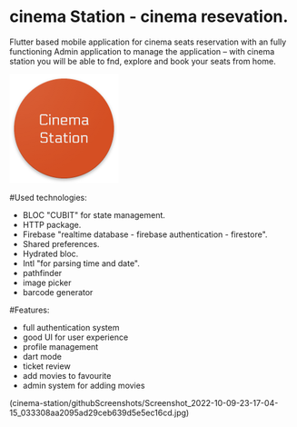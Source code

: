 # cinema Station - cinema resevation.

Flutter based mobile application for cinema seats reservation with an fully functioning
Admin application to manage the application – with cinema station you will be able to fnd, explore
and book your seats from home. 

![GitHub Logo](assets/images/appicon/cinema_launcher.png)


#Used technologies:

- BLOC "CUBIT" for state management.
- HTTP package.
- Firebase "realtime database - firebase authentication - firestore".
- Shared preferences.
- Hydrated bloc.
- Intl "for parsing time and date".
- pathfinder
- image picker
- barcode generator

#Features:
- full authentication system
- good UI for user experience 
- profile management 
- dart mode
- ticket review 
- add movies to favourite
- admin system for adding movies

(cinema-station/githubScreenshots/Screenshot_2022-10-09-23-17-04-15_033308aa2095ad29ceb639d5e5ec16cd.jpg)

